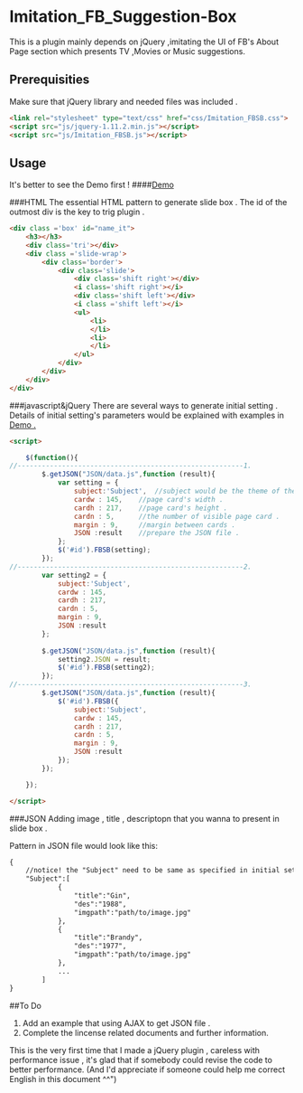 # Imitation_FB_Suggestion-Box

This is a plugin mainly depends on jQuery ,imitating the UI of FB's About Page section which presents TV ,Movies or Music suggestions.

## Prerequisities

Make sure that jQuery library and needed files was included .

```html
<link rel="stylesheet" type="text/css" href="css/Imitation_FBSB.css">
<script src="js/jquery-1.11.2.min.js"></script>
<script src="js/Imitation_FBSB.js"></script>
```


## Usage
It's better to see the Demo first !
####[Demo](http://carr1005.github.io/)

###HTML
The essential HTML pattern to generate slide box .
The id of the outmost div is the key to trig plugin . 

```html
<div class ='box' id="name_it">
	<h3></h3>
	<div class='tri'></div>
	<div class ='slide-wrap'>
		<div class='border'>
			<div class='slide'>
				<div class='shift right'></div>
				<i class='shift right'></i>
				<div class='shift left'></div>
				<i class ='shift left'></i>
				<ul>
					<li>
					</li>
					<li>
					</li>
				</ul>
			</div>
		</div>
	</div>
</div>
```

###javascript&jQuery
There are several ways to generate initial setting .
Details of initial setting's parameters would be explained with examples in [Demo .](http://carr1005.github.io/)
```html
<script>

	$(function(){
//--------------------------------------------------------1.
		$.getJSON("JSON/data.js",function (result){
			var setting = {
				subject:'Subject',	//subject would be the theme of the slide box . 
				cardw : 145,	//page card's width .
				cardh : 217,	//page card's height .
				cardn : 5,		//the number of visible page card .
				margin : 9,		//margin between cards .
				JSON :result	//prepare the JSON file .
			};
			$('#id').FBSB(setting);
		});
//--------------------------------------------------------2.
		var setting2 = {
			subject:'Subject',
			cardw : 145,	
			cardh : 217,
			cardn : 5,		
			margin : 9,		
			JSON :result
		};
		
		$.getJSON("JSON/data.js",function (result){
			setting2.JSON = result;
			$('#id').FBSB(setting2);
		});
//--------------------------------------------------------3.
		$.getJSON("JSON/data.js",function (result){
			$('#id').FBSB({
				subject:'Subject',
				cardw : 145,	
				cardh : 217,
				cardn : 5,		
				margin : 9,
				JSON :result
			});
		});

	});

</script>
```
###JSON
Adding image , title , descriptopn that you wanna to present in slide box .

Pattern in JSON file would look like this:
```html
{
	//notice! the "Subject" need to be same as specified in initial setting .
	"Subject":[
			{
	            "title":"Gin",
	            "des":"1988",
	            "imgpath":"path/to/image.jpg"
	        },
	        {
	            "title":"Brandy",
	            "des":"1977",
	            "imgpath":"path/to/image.jpg"
	        },
	        ...
        ]
}
```
##To Do
1. Add an example that using AJAX to get JSON file .
2. Complete the lincense related documents and further information.

This is the very first time that I made a jQuery plugin , careless with performance issue , it's glad that if somebody could revise the code to better performance.
(And I'd appreciate if someone could help me correct English in this document ^^")

